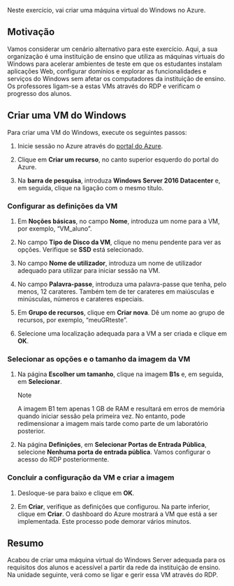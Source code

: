 Neste exercício, vai criar uma máquina virtual do Windows no Azure.

## <a name="motivation"></a>Motivação

Vamos considerar um cenário alternativo para este exercício. Aqui, a sua organização é uma instituição de ensino que utiliza as máquinas virtuais do Windows para acelerar ambientes de teste em que os estudantes instalam aplicações Web, configurar domínios e explorar as funcionalidades e serviços do Windows sem afetar os computadores da instituição de ensino. Os professores ligam-se a estas VMs através do RDP e verificam o progresso dos alunos.

## <a name="create-a-windows-vm"></a>Criar uma VM do Windows

Para criar uma VM do Windows, execute os seguintes passos:

1. Inicie sessão no Azure através do [portal do Azure](https://portal.azure.com).

1. Clique em **Criar um recurso**, no canto superior esquerdo do portal do Azure.

1. Na **barra de pesquisa**, introduza **Windows Server 2016 Datacenter** e, em seguida, clique na ligação com o mesmo título.

### <a name="configure-the-vm-settings"></a>Configurar as definições da VM

1. Em **Noções básicas**, no campo **Nome**, introduza um nome para a VM, por exemplo, “VM_aluno”.

1. No campo **Tipo de Disco da VM**, clique no menu pendente para ver as opções. Verifique se **SSD** está selecionado.

1. No campo **Nome de utilizador**, introduza um nome de utilizador adequado para utilizar para iniciar sessão na VM.

1. No campo **Palavra-passe**, introduza uma palavra-passe que tenha, pelo menos, 12 carateres. Também tem de ter carateres em maiúsculas e minúsculas, números e carateres especiais.

1. Em **Grupo de recursos**, clique em **Criar nova**. Dê um nome ao grupo de recursos, por exemplo, “meuGRteste”.

1. Selecione uma localização adequada para a VM a ser criada e clique em **OK**.

### <a name="select-the-vm-image-size-and-options"></a>Selecionar as opções e o tamanho da imagem da VM

1. Na página **Escolher um tamanho**, clique na imagem **B1s** e, em seguida, em **Selecionar**.

   > [!Note] 
   > A imagem B1 tem apenas 1 GB de RAM e resultará em erros de memória quando iniciar sessão pela primeira vez. No entanto, pode redimensionar a imagem mais tarde como parte de um laboratório posterior.

1. Na página **Definições**, em **Selecionar Portas de Entrada Pública**, selecione **Nenhuma porta de entrada pública**. Vamos configurar o acesso do RDP posteriormente.

### <a name="finish-configuring-the-vm-and-create-the-image"></a>Concluir a configuração da VM e criar a imagem

1. Desloque-se para baixo e clique em **OK**.

1. Em **Criar**, verifique as definições que configurou. Na parte inferior, clique em **Criar**. O dashboard do Azure mostrará a VM que está a ser implementada. Este processo pode demorar vários minutos.

## <a name="summary"></a>Resumo

Acabou de criar uma máquina virtual do Windows Server adequada para os requisitos dos alunos e acessível a partir da rede da instituição de ensino. Na unidade seguinte, verá como se ligar e gerir essa VM através do RDP.
